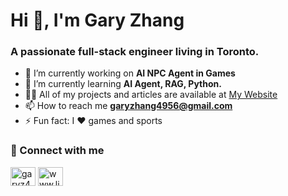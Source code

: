 <h1 align="left">Hi 👋, I'm Gary Zhang</h1>
<h3 align="left">A passionate full-stack engineer living in Toronto.</h3>

- 🔭 I’m currently working on **AI NPC Agent in Games**
- 🌱 I’m currently learning **AI Agent, RAG, Python.**
- 👨‍💻 All of my projects and articles are available at [My Website](https://garyz4956.com)
- 📫 How to reach me **garyzhang4956@gmail.com**
- ⚡ Fun fact: I ❤️ games and sports

<h3 align="left">🔗 Connect with me</h3>
<p align="left">
<a href="https://twitter.com/garyz4956" target="blank"><img align="center" src="https://raw.githubusercontent.com/rahuldkjain/github-profile-readme-generator/master/src/images/icons/Social/twitter.svg" alt="garyz4956" height="30" width="40" /></a>
<a href="https://linkedin.com/in/www.linkedin.com/in/garyzhang4956" target="blank"><img align="center" src="https://raw.githubusercontent.com/rahuldkjain/github-profile-readme-generator/master/src/images/icons/Social/linked-in-alt.svg" alt="www.linkedin.com/in/garyzhang4956" height="30" width="40" /></a>
</p>
